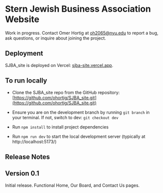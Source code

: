 # Stern Jewish Business Association Website

Work in progress. Contact Omer Hortig at [oh2065@nyu.edu](mailto:oh2065@nyu.edu) to report a bug, ask questions, or inquire about joining the project.

## Deployment
SJBA_site is deployed on Vercel: [sjba-site.vercel.app](https://sjba-site.vercel.app).

## To run locally

* Clone the SJBA_site repo from the GitHub repository: [https://github.com/ohortig/SJBA_site.git](https://github.com/ohortig/SJBA_site.git)

* Ensure you are on the development branch by running `git branch` in your terminal. If not, switch to dev: `git checkout dev`

* Run `npm install` to install project dependencies

* Run `npm run dev` to start the local development server (typically at http://localhost:5173/)

## Release Notes

## Version 0.1
Initial release. Functional Home, Our Board, and Contact Us pages.
